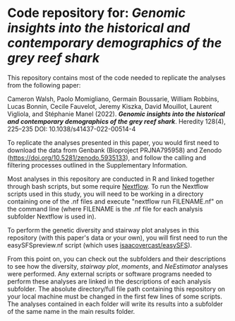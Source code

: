 # Code repository for: ***Genomic insights into the historical and contemporary demographics of the grey reef shark***
This repository contains most of the code needed to replicate the analyses from the following paper:

Cameron Walsh, Paolo Momigliano, Germain Boussarie, William Robbins, Lucas Bonnin, Cecile Fauvelot, Jeremy Kiszka, David Mouillot, Laurent Vigliola, and Stéphanie Manel (2022). ***Genomic insights into the historical and contemporary demographics of the grey reef shark***. Heredity 128(4), 225–235 DOI: 10.1038/s41437-022-00514-4

To replicate the analyses presented in this paper, you would first need to download the data from Genbank (Bioproject PRJNA795958) and Zenodo (https://doi.org/10.5281/zenodo.5935133), and follow the calling and filtering processes outlined in the Supplementary Information.

Most analyses in this repository are conducted in R and linked together through bash scripts, but some require [Nextflow](https://www.nextflow.io/). To run the Nextflow scripts used in this study, you will need to be working in a directory containing one of the .nf files and execute "nextflow run FILENAME.nf" on the command line (where FILENAME is the .nf file for each analysis subfolder Nextflow is used in).

To perform the genetic diversity and stairway plot analyses in this repository (with this paper's data or your own), you will first need to run the easySFSpreview.nf script (which uses [isaacovercast/easySFS](https://github.com/isaacovercast/easySFS)).

From this point on, you can check out the subfolders and their descriptions to see how the diversity, *stairway plot*, *moments*, and *NeEstimator* analyses were performed. Any external scripts or software programs needed to perform these analyses are linked in the descriptions of each analysis subfolder. The absolute directory/full file path containing this repository on your local machine must be changed in the first few lines of some scripts.  The analyses contained in each folder will write its results into a subfolder of the same name in the main results folder.

